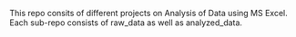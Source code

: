 This repo consits of different projects on Analysis of Data using MS Excel.
Each sub-repo consists of raw_data as well as analyzed_data.
